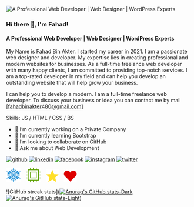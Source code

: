 ![A Professional Web Developer | Web Designer | WordPress Experts](https://media.licdn.com/dms/image/D4E16AQGgi_0KuQnG8w/profile-displaybackgroundimage-shrink_350_1400/0/1711345486175?e=1719446400&v=beta&t=7-zxJVeY7-Xwq7b7B94HtKqq0DLugca69CCHAiJwBOM)

### Hi there 👋, I'm Fahad!
#### A Professional Web Developer | Web Designer | WordPress Experts


My Name is Fahad Bin Akter. I started my career in 2021. I am a passionate web designer and developer. My expertise lies in creating professional and modern websites for businesses. As a full-time freelance web developer with many happy clients, I am committed to providing top-notch services. I am a top-rated developer in my field and can help you develop an outstanding website that will help grow your business.

I can help you to develop a modern. I am a full-time freelance web developer.
To discuss your business or idea you can contact me by mail [fahadbinakter480@gmail.com]

Skills: JS / HTML / CSS / BS 

- 🔭 I’m currently working on a Private Company 
- 🌱 I’m currently learning Bootstrap 
- 👯 I’m looking to collaborate on GitHub 
- 💬 Ask me about Web Development 


[<img src='https://cdn.jsdelivr.net/npm/simple-icons@3.0.1/icons/github.svg' alt='github' height='40'>](https://github.com/fahadbinakter)  [<img src='https://cdn.jsdelivr.net/npm/simple-icons@3.0.1/icons/linkedin.svg' alt='linkedin' height='40'>](https://www.linkedin.com/in/ahad-bin-akter/)  [<img src='https://cdn.jsdelivr.net/npm/simple-icons@3.0.1/icons/facebook.svg' alt='facebook' height='40'>](https://www.facebook.com/https://www.facebook.com/profile.php?id=100008508608687&mibextid=LQQJ4d)  [<img src='https://cdn.jsdelivr.net/npm/simple-icons@3.0.1/icons/instagram.svg' alt='instagram' height='40'>](https://www.instagram.com/fahad_bin_akter/)  [<img src='https://cdn.jsdelivr.net/npm/simple-icons@3.0.1/icons/twitter.svg' alt='twitter' height='40'>](https://twitter.com/fahad_akter)  

<a href='https://archiveprogram.github.com/'><img src='https://raw.githubusercontent.com/acervenky/animated-github-badges/master/assets/acbadge.gif' width='40' height='40'></a> <a href='https://docs.github.com/en/developers'><img src='https://raw.githubusercontent.com/acervenky/animated-github-badges/master/assets/devbadge.gif' width='40' height='40'></a> <a href='https://stars.github.com/'><img src='https://raw.githubusercontent.com/acervenky/animated-github-badges/master/assets/starbadge.gif' width='35' height='35'></a> <a href='https://docs.github.com/en/github/supporting-the-open-source-community-with-github-sponsors'><img src='https://raw.githubusercontent.com/acervenky/animated-github-badges/master/assets/sponsorbadge.gif' width='35' height='35'></a> 



![GitHub streak stats]([![Anurag's GitHub stats-Dark](https://github-readme-stats.vercel.app/api?username=anuraghazra&show_icons=true&theme=dark#gh-dark-mode-only)](https://github.com/anuraghazra/github-readme-stats#gh-dark-mode-only)
[![Anurag's GitHub stats-Light](https://github-readme-stats.vercel.app/api?username=anuraghazra&show_icons=true&theme=default#gh-light-mode-only)](https://github.com/anuraghazra/github-readme-stats#gh-light-mode-only))  

